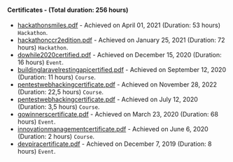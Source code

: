 #### Certificates - (Total duration: 256 hours)
-  [hackathonsmiles.pdf](https://github.com/viniciusanchieta/certificates/blob/master/hackathonsmiles.pdf) - Achieved on April 01, 2021 (Duration: 53 hours) `Hackathon`.
-  [hackathonccr2edition.pdf](https://github.com/viniciusanchieta/certificates/blob/master/hackathonccr2edition.pdf) - Achieved on January 25, 2021 (Duration: 72 hours) `Hackathon`.
-  [dowhile2020certified.pdf](https://github.com/viniciusanchieta/certificates/blob/master/dowhile2020certified.pdf) - Achieved on December 15, 2020 (Duration: 16 hours) `Event`.
-  [buildinglaravelrestingapicertified.pdf](https://github.com/viniciusanchieta/certificates/blob/master/buildinglaravelrestingapicertified.pdf) - Achieved on September 12, 2020 (Duration: 11 hours) `Course`.
-  [pentestwebhackingcertificate.pdf](https://github.com/viniciusanchieta/certificates/blob/master/nodesjsmicroservices.pdf) - Achieved on November 28, 2022 (Duration: 22,5 hours) `Course`.
-  [pentestwebhackingcertificate.pdf](https://github.com/viniciusanchieta/certificates/blob/master/pentestwebhackingcertificate.pdf) - Achieved on July 12, 2020 (Duration: 3,5 hours) `Course`.
-  [gowinnerscertificate.pdf](https://github.com/viniciusanchieta/certificates/blob/master/gowinnerscertificate.pdf) - Achieved on March 23, 2020 (Duration: 68 hours) `Event`.
-  [innovationmanagementcertificate.pdf](https://github.com/viniciusanchieta/certificates/blob/master/innovationmanagementcertificate.pdf) - Achieved on June 6, 2020 (Duration: 2 hours) `Course`.
-  [devpiracertificate.pdf](https://github.com/viniciusanchieta/certificates/blob/master/devpiracertificate.pdf) - Achieved on December 7, 2019 (Duration: 8 hours)  `Event`.